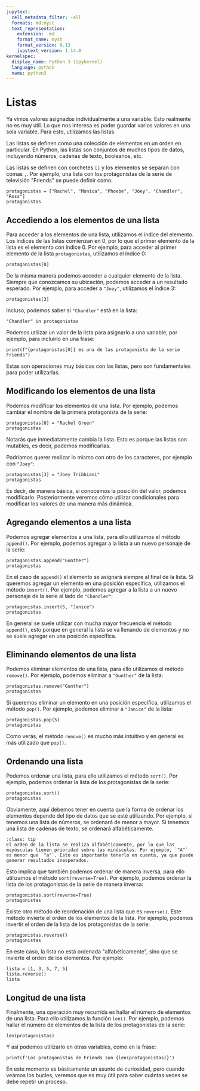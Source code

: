 ```yaml
---
jupytext:
  cell_metadata_filter: -all
  formats: md:myst
  text_representation:
    extension: .md
    format_name: myst
    format_version: 0.13
    jupytext_version: 1.14.0
kernelspec:
  display_name: Python 3 (ipykernel)
  language: python
  name: python3
---
```


# Listas

Ya vimos valores asignados individualmente a una variable. Esto realmente no es muy útil. Lo que nos interesa es poder guardar varios valores en una sola variable. Para esto, utilizamos las listas.

Las listas se definen como una colección de elementos en un orden en particular. En Python, las listas son conjuntos de muchos tipos de datos, incluyendo números, cadenas de texto, booleanos, etc.

Las listas se definen con corchetes `[]` y los elementos se separan con comas `,`. Por ejemplo, una lista con los protagonistas de la serie de televisión "Friends" se puede definir como:

```{code-cell} ipython3
protagonistas = ["Rachel", "Monica", "Phoebe", "Joey", "Chandler", "Ross"]
protagonistas
```

## Accediendo a los elementos de una lista

Para acceder a los elementos de una lista, utilizamos el índice del elemento. Los índices de las listas comienzan en 0, por lo que el primer elemento de la lista es el elemento con índice 0. Por ejemplo, para acceder al primer elemento de la lista `protagonistas`, utilizamos el índice 0:

```{code-cell} ipython3
protagonistas[0]
```

De la misma manera podemos acceder a cualquier elemento de la lista. Siempre que conozcamos su ubicación, podemos acceder a un resultado esperado. Por ejemplo, para acceder a `"Joey"`, utilizamos el índice 3:

```{code-cell} ipython3
protagonistas[3]
```

Incluso, podemos saber si `"Chandler"` está en la lista:

```{code-cell} ipython3
"Chandler" in protagonistas
```

Podemos utilizar un valor de la lista para asignarlo a una variable, por ejemplo, para incluirlo en una frase:

```{code-cell} ipython3
print(f"{protagonistas[0]} es una de las protagonista de la serie Friends")
```

Estas son operaciones muy básicas con las listas, pero son fundamentales para poder utilizarlas.

## Modificando los elementos de una lista

Podemos modificar los elementos de una lista. Por ejemplo, podemos cambiar el nombre de la primera protagonista de la serie:

```{code-cell} ipython3
protagonistas[0] = "Rachel Green"
protagonistas
```

Notarás que inmediatamente cambia la lista. Esto es porque las listas son mutables, es decir, podemos modificarlas.

Podríamos querer realizar lo mismo con otro de los caracteres, por ejemplo con `"Joey"`:

```{code-cell} ipython3
protagonistas[3] = "Joey Tribbiani"
protagonistas
```

Es decir, de manera básica, si conocemos la posición del valor, podemos modificarlo. Posteriormente veremos cómo utilizar condicionales para modificar los valores de una manera más dinámica.

## Agregando elementos a una lista

Podemos agregar elementos a una lista, para ello utilizamos el método `append()`. Por ejemplo, podemos agregar a la lista a un nuevo personaje de la serie:

```{code-cell} ipython3
protagonistas.append("Gunther")
protagonistas
```

En el caso de `append()` el elemento se asignará siempre al final de la lista. Si queremos agregar un elemento en una posición específica, utilizamos el método `insert()`. Por ejemplo, podemos agregar a la lista a un nuevo personaje de la serie al lado de `"Chandler"`:

```{code-cell} ipython3
protagonistas.insert(5, "Janice")
protagonistas
```

En general se suele utilizar con mucha mayor frecuencia el método `append()`, esto porque en general la lista se va llenando de elementos y no se suele agregar en una posición específica.

## Eliminando elementos de una lista

Podemos eliminar elementos de una lista, para ello utilizamos el método `remove()`. Por ejemplo, podemos eliminar a `"Gunther"` de la lista:

```{code-cell} ipython3
protagonistas.remove("Gunther")
protagonistas
```

Si queremos eliminar un elemento en una posición específica, utilizamos el método `pop()`. Por ejemplo, podemos eliminar a `"Janice"` de la lista:

```{code-cell} ipython3
protagonistas.pop(5)
protagonistas
```

Como verás, el método `remove()` es mucho más intuitivo y en general es más utilizado que `pop()`.

## Ordenando una lista

Podemos ordenar una lista, para ello utilizamos el método `sort()`. Por ejemplo, podemos ordenar la lista de los protagonistas de la serie:

```{code-cell} ipython3
protagonistas.sort()
protagonistas
```

Obviamente, aquí debemos tener en cuenta que la forma de ordenar los elementos depende del tipo de datos que se esté utilizando. Por ejemplo, si tenemos una lista de números, se ordenará de menor a mayor. Si tenemos una lista de cadenas de texto, se ordenará alfabéticamente.

```{admonition} Orden alfabético y mayúsculas
:class: tip
El orden de la lista se realiza alfabéticamente, por lo que las mayúsculas tienen prioridad sobre las minúsculas. Por ejemplo, `"A"` es menor que `"a"`. Esto es importante tenerlo en cuenta, ya que puede generar resultados inesperados.
```

Esto implica que también podemos ordenar de manera inversa, para ello utilizamos el método `sort(reverse=True)`. Por ejemplo, podemos ordenar la lista de los protagonistas de la serie de manera inversa:

```{code-cell} ipython3
protagonistas.sort(reverse=True)
protagonistas
```

Existe otro método de reordenación de una lista que es `reverse()`. Este método invierte el orden de los elementos de la lista. Por ejemplo, podemos invertir el orden de la lista de los protagonistas de la serie:

```{code-cell} ipython3
protagonistas.reverse()
protagonistas
```

En este caso, la lista no está ordenada "alfabéticamente", sino que se invierte el orden de los elementos. Por ejemplo:

```{code-cell} ipython3
lista = [1, 3, 5, 7, 5]
lista.reverse()
lista
```

## Longitud de una lista

Finalmente, una operación muy recurrida es hallar el número de elementos de una lista. Para ello utilizamos la función `len()`. Por ejemplo, podemos hallar el número de elementos de la lista de los protagonistas de la serie:

```{code-cell} ipython3
len(protagonistas)
```

Y así podemos utilizarlo en otras variables, como en la frase:

```{code-cell} ipython3
print(f'Los protagonistas de Friends son {len(protagonistas)}')
```

En este momento es básicamente un asunto de curiosidad, pero cuando veámos los bucles, veremos que es muy útil para saber cuántas veces se debe repetir un proceso.
